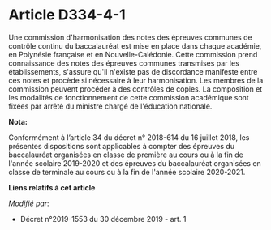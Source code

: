 # Article D334-4-1

Une commission d'harmonisation des notes des épreuves communes de contrôle continu du baccalauréat est mise en place dans
chaque académie, en Polynésie française et en Nouvelle-Calédonie. Cette commission prend connaissance des notes des épreuves
communes transmises par les établissements, s'assure qu'il n'existe pas de discordance manifeste entre ces notes et procède
si nécessaire à leur harmonisation. Les membres de la commission peuvent procéder à des contrôles de copies. La composition
et les modalités de fonctionnement de cette commission académique sont fixées par arrêté du ministre chargé de l'éducation
nationale.

**Nota:**

Conformément à l’article 34 du décret n° 2018-614 du 16 juillet 2018, les présentes dispositions sont applicables à compter
des épreuves du baccalauréat organisées en classe de première au cours ou à la fin de l'année scolaire 2019-2020 et des
épreuves du baccalauréat organisées en classe de terminale au cours ou à la fin de l'année scolaire 2020-2021.

**Liens relatifs à cet article**

_Modifié par_:

  - Décret n°2019-1553 du 30 décembre 2019 - art. 1
